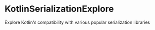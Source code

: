 # KotlinSerializationExplore
Explore Kotlin's compatibility with various popular serialization libraries
